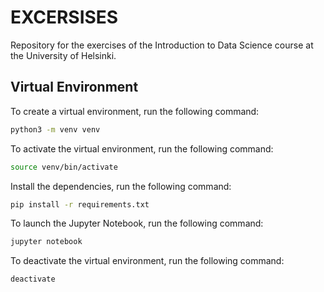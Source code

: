 # EXCERSISES

Repository for the exercises of the Introduction to Data Science course at the University of Helsinki.

## Virtual Environment

To create a virtual environment, run the following command:

```bash
python3 -m venv venv
```

To activate the virtual environment, run the following command:

```bash
source venv/bin/activate
```

Install the dependencies, run the following command:

```bash
pip install -r requirements.txt
```

To launch the Jupyter Notebook, run the following command:

```bash
jupyter notebook
```

To deactivate the virtual environment, run the following command:

```bash
deactivate
```
